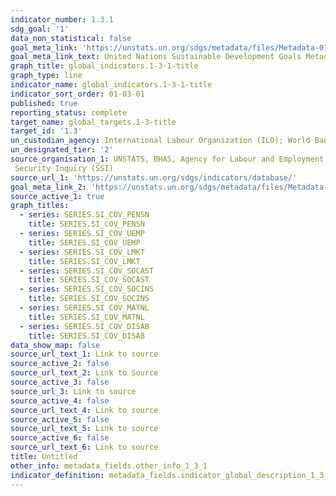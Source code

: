 ```yaml
---
indicator_number: 1.3.1
sdg_goal: '1'
data_non_statistical: false
goal_meta_link: 'https://unstats.un.org/sdgs/metadata/files/Metadata-01-03-01a.pdf'
goal_meta_link_text: United Nations Sustainable Development Goals Metadata (pdf 894kB)
graph_title: global_indicators.1-3-1-title
graph_type: line
indicator_name: global_indicators.1-3-1-title
indicator_sort_order: 01-03-01
published: true
reporting_status: complete
target_name: global_targets.1-3-title
target_id: '1.3'
un_custodian_agency: International Labour Organization (ILO); World Bank (WB)
un_designated_tier: '2'
source_organisation_1: UNSTATS, BHAS, Agency for Labour and Employment of Bosnia and Herzegovina, ILO estimates based on country data compled through the ILO Social 
 Security Inquiry (SSI)
source_url_1: 'https://unstats.un.org/sdgs/indicators/database/'
goal_meta_link_2: 'https://unstats.un.org/sdgs/metadata/files/Metadata-01-03-01b.pdf'
source_active_1: true
graph_titles:
  - series: SERIES.SI_COV_PENSN
    title: SERIES.SI_COV_PENSN
  - series: SERIES.SI_COV_UEMP
    title: SERIES.SI_COV_UEMP
  - series: SERIES.SI_COV_LMKT
    title: SERIES.SI_COV_LMKT
  - series: SERIES.SI_COV_SOCAST
    title: SERIES.SI_COV_SOCAST
  - series: SERIES.SI_COV_SOCINS
    title: SERIES.SI_COV_SOCINS
  - series: SERIES.SI_COV_MATNL
    title: SERIES.SI_COV_MATNL
  - series: SERIES.SI_COV_DISAB
    title: SERIES.SI_COV_DISAB
data_show_map: false
source_url_text_1: Link to source
source_active_2: false
source_url_text_2: Link to Source
source_active_3: false
source_url_3: Link to source
source_active_4: false
source_url_text_4: Link to source
source_active_5: false
source_url_text_5: Link to source
source_active_6: false
source_url_text_6: Link to source
title: Untitled
other_info: metadata_fields.оther_info_1_3_1
indicator_definition: metadata_fields.indicator_global_description_1_3_1
---
```

